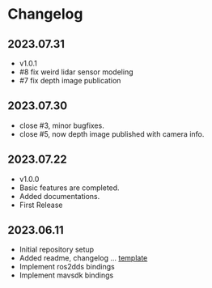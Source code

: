 # Changelog
## 2023.07.31
- v1.0.1
- #8 fix weird lidar sensor modeling
- #7 fix depth image publication

## 2023.07.30
- close #3, minor bugfixes.
- close #5, now depth image published with camera info.

## 2023.07.22
- v1.0.0
- Basic features are completed.
- Added documentations.
- First Release

## 2023.06.11
- Initial repository setup
- Added readme, changelog ... [template](https://github.com/othneildrew/Best-README-Template/tree/master)
- Implement ros2dds bindings
- Implement mavsdk bindings